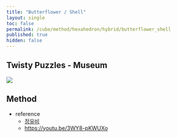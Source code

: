 ```yaml
---
title: "Butterflower / Shell"
layout: single
toc: false
permalink: /cube/method/hexahedron/hybrid/butterflower_shell
published: true
hidden: false
---
```


<head>
  <base target="_blank">
</head>



## Twisty Puzzles - Museum

<a href="https://twistypuzzles.com/app/museum/museum_showitem.php?pkey=7269">
  <img src="https://twistypuzzles.com/museum/large/07269-01.jpg">
</a>



## Method

- reference
  - [정유비](https://youtu.be/7bhymHBeXSA)
  - <https://youtu.be/3WY8-pKWUXo>
